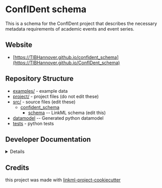 # ConfIDent schema

This is a schema for the ConfIDent project that describes the necessary metadata requirements of academic events and event series.

## Website

* [https://TIBHannover.github.io/confident_schema](https://TIBHannover.github.io/ConfIDent_schema)

## Repository Structure

* [examples/](examples/) - example data
* [project/](project/) - project files (do not edit these)
* [src/](src/) - source files (edit these)
    * [confident_schema](src/confident_schema)
        * [schema](src/confident_schema/schema) -- LinkML schema (edit this)
* [datamodel](src/confident_schema/datamodel) -- Generated python datamodel
* [tests](tests/) - python tests

## Developer Documentation

<details>
Use the `make` command to generate project artefacts:

- `make all`: make everything
- `make deploy`: deploys site

</details>

## Credits

this project was made with [linkml-project-cookiecutter](https://github.com/linkml/linkml-project-cookiecutter)
